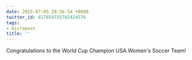 ```yaml
---
date: 2015-07-05 20:56:54 +0000
twitter_id: 617859735782424576
tags:
- micropost
title: ''
---
```


Congratulations to the World Cup Champion USA Women's Soccer Team!
